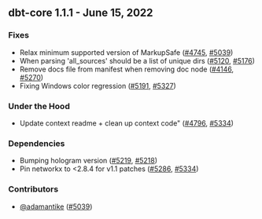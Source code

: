 ## dbt-core 1.1.1 - June 15, 2022
### Fixes
- Relax minimum supported version of MarkupSafe ([#4745](https://github.com/dbt-labs/dbt-core/issues/4745), [#5039](https://github.com/dbt-labs/dbt-core/pull/5039))
- When parsing 'all_sources' should be a list of unique dirs ([#5120](https://github.com/dbt-labs/dbt-core/issues/5120), [#5176](https://github.com/dbt-labs/dbt-core/pull/5176))
- Remove docs file from manifest when removing doc node ([#4146](https://github.com/dbt-labs/dbt-core/issues/4146), [#5270](https://github.com/dbt-labs/dbt-core/pull/5270))
- Fixing Windows color regression ([#5191](https://github.com/dbt-labs/dbt-core/issues/5191), [#5327](https://github.com/dbt-labs/dbt-core/pull/5327))
### Under the Hood
- Update context readme + clean up context code" ([#4796](https://github.com/dbt-labs/dbt-core/issues/4796), [#5334](https://github.com/dbt-labs/dbt-core/pull/5334))
### Dependencies
- Bumping hologram version ([#5219](https://github.com/dbt-labs/dbt-core/issues/5219), [#5218](https://github.com/dbt-labs/dbt-core/pull/5218))
- Pin networkx to <2.8.4 for v1.1 patches ([#5286](https://github.com/dbt-labs/dbt-core/issues/5286), [#5334](https://github.com/dbt-labs/dbt-core/pull/5334))

### Contributors
- [@adamantike](https://github.com/adamantike) ([#5039](https://github.com/dbt-labs/dbt-core/pull/5039))
